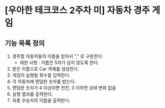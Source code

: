 # [우아한 테크코스 2주차 미] 자동차 경주 게임

## 기능 목록 정의
1. 경주할 자동차들의 이름을 받아서 "," 로 구분한다.
    - 제한 사항 : 이름은 5자가 넘지 않도록 한다.
2. 받은 이름으로 Car 객체를 생성한다.
3. 게임이 실행될 횟수를 입력한다.
4. 각 자동차에 랜덤한 숫자를 받는다.
5. 랜덤한 숫자가 4 이상이면 전진, 3 이하면 상태 변화 없음
6. 실행 결과를 출력한다.
7. 최종 우승자의 이름을 출력한다.
